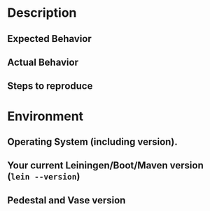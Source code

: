 # Description

## Expected Behavior

## Actual Behavior

## Steps to reproduce

# Environment

## Operating System (including version).

## Your current Leiningen/Boot/Maven version (`lein --version`)

## Pedestal and Vase version

